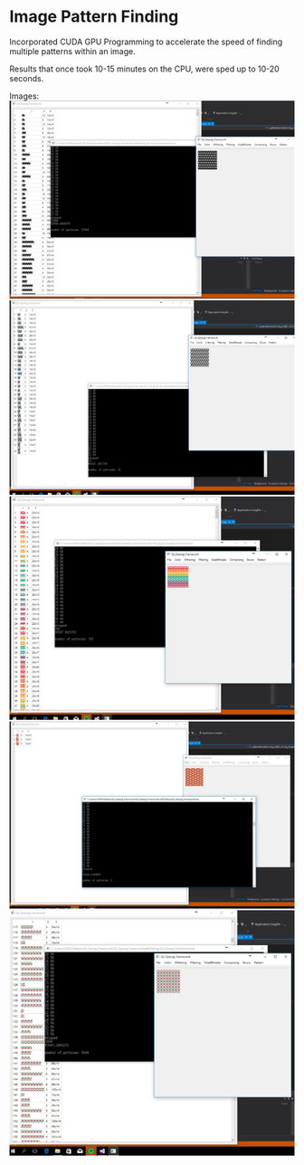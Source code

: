 # Image Pattern Finding
Incorporated CUDA GPU Programming to accelerate the speed of finding multiple patterns within an image.

Results that once took 10-15 minutes on the CPU, were sped up to 10-20 seconds.

Images:
![alt text](https://raw.githubusercontent.com/samuel40791765/ImagePatternFinding/master/projectimages/100x100starsnew.png)
![alt text](https://raw.githubusercontent.com/samuel40791765/ImagePatternFinding/master/projectimages/100x100squigglenew.png)
![alt text](https://raw.githubusercontent.com/samuel40791765/ImagePatternFinding/master/projectimages/100x100rainbow.png)
![alt text](https://raw.githubusercontent.com/samuel40791765/ImagePatternFinding/master/projectimages/100x100fox.png)
![alt text](https://raw.githubusercontent.com/samuel40791765/ImagePatternFinding/master/projectimages/100x100flower.png)
